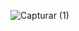 

![Capturar (1)](https://media.discordapp.net/attachments/940637232912531500/943942534508445706/1645123822707.png) 

